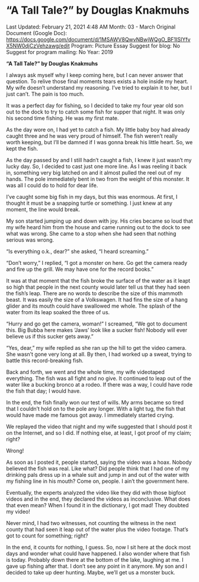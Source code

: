 # “A Tall Tale?” by Douglas Knakmuhs

Last Updated: February 21, 2021 4:48 AM
Month: 03 - March
Original Document (Google Doc): https://docs.google.com/document/d/1MSAWV8QwvNBwjWQgO_BF1ISIYfvX5NW0djCzVehzawg/edit
Program: Picture Essay
Suggest for blog: No
Suggest for program mailing: No
Year: 2019

**“A Tall Tale?” by Douglas Knakmuhs**

I always ask myself why I keep coming here, but I can never answer that question. To relive those final moments tears exists a hole inside my heart. My wife doesn’t understand my reasoning. I’ve tried to explain it to her, but I just can’t. The pain is too much.

It was a perfect day for fishing, so I decided to take my four year old son out to the dock to try to catch some fish for supper that night. It was only his second time fishing. He was my first mate.

As the day wore on, I had yet to catch a fish. My little baby boy had already caught three and he was very proud of himself. The fish weren’t really worth keeping, but I’ll be damned if I was gonna break his little heart. So, we kept the fish.

As the day passed by and I still hadn’t caught a fish, I knew it just wasn’t my lucky day. So, I decided to cast just one more line. As I was reeling it back in, something very big latched on and it almost pulled the reel out of my hands. The pole immediately bent in two from the weight of this monster. It was all I could do to hold for dear life.

I’ve caught some big fish in my days, but this was enormous. At first, I thought it must be a snapping turtle or something. I just knew at any moment, the line would break.

My son started jumping up and down with joy. His cries became so loud that my wife heard him from the house and came running out to the dock to see what was wrong. She came to a stop when she had seen that nothing serious was wrong.

“Is everything o.k., dear?” she asked, “I heard screaming.”

“Don’t worry,” I replied, “I got a monster on here. Go get the camera ready and fire up the grill. We may have one for the record books.”

It was at that moment that the fish broke the surface of the water as it leapt so high that people in the next county would later tell us that they had seen the fish’s leap. There are no words to describe the size of this mammoth beast. It was easily the size of a Volkswagen. It had fins the size of a hang glider and its mouth could have swallowed me whole. The splash of the water from its leap soaked the three of us.

“Hurry and go get the camera, woman!” I screamed, “We got to document this. Big Bubba here makes ‘Jaws’ look like a sucker fish! Nobody will ever believe us if this sucker gets away.”

“Yes, dear,” my wife replied as she ran up the hill to get the video camera. She wasn’t gone very long at all. By then, I had worked up a sweat, trying to battle this record-breaking fish.

Back and forth, we went and the whole time, my wife videotaped everything. The fish was all fight and no give. It continued to leap out of the water like a bucking bronco at a rodeo. If there was a way, I could have rode the fish that day; I would have.

In the end, the fish finally won our test of wills. My arms became so tired that I couldn’t hold on to the pole any longer. With a light tug, the fish that would have made me famous got away. I immediately started crying.

We replayed the video that night and my wife suggested that I should post it on the Internet, and so I did. If nothing else, at least, I got proof of my claim; right?

Wrong!

As soon as I posted it, people started, saying the video was a hoax. Nobody believed the fish was real. Like what? Did people think that I had one of my drinking pals dress up in a whale suit and jump in and out of the water with my fishing line in his mouth? Come on, people. I ain’t the government here.

Eventually, the experts analyzed the video like they did with those bigfoot videos and in the end, they declared the videos as inconclusive. What does that even mean? When I found it in the dictionary, I got mad! They doubted my video!

Never mind, I had two witnesses, not counting the witness in the next county that had seen it leap out of the water plus the video footage. That’s got to count for something; right?

In the end, it counts for nothing, I guess. So, now I sit here at the dock most days and wonder what could have happened. I also wonder where that fish is today. Probably down there at the bottom of the lake, laughing at me. I gave up fishing after that. I don’t see any point in it anymore. My son and I decided to take up deer hunting. Maybe, we’ll get us a monster buck.